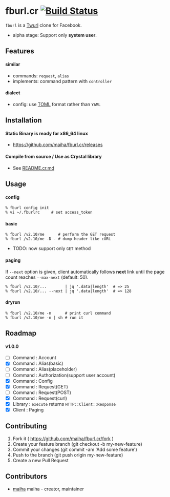 # fburl.cr [![Build Status](https://travis-ci.org/maiha/fburl.cr.svg?branch=master)](https://travis-ci.org/maiha/fburl.cr)

`fburl` is a [Twurl](https://github.com/twitter/twurl) clone for Facebook.

- alpha stage: Support only **system user**.

## Features
#### similar
- commands: `request`, `alias`
- implements: command pattern with `controller`

#### dialect
- config: use [TOML](https://github.com/toml-lang/toml) format rather than `YAML`

## Installation

#### Static Binary is ready for x86_64 linux
- https://github.com/maiha/fburl.cr/releases

#### Compile from source / Use as Crystal library
- See [README.cr.md](./README.cr.md)

## Usage

#### config

```shell
% fburl config init
% vi ~/.fburlrc     # set access_token
```

#### basic

```shell
% fburl /v2.10/me      # perform the GET request
% fburl /v2.10/me -D - # dump header like cURL
```

- TODO: now support only `GET` method

#### paging

If `--next` option is given, client automatically follows **next** link
until the page count reaches `--max-next` (default: 50).

```shell
% fburl /v2.10/...        | jq '.data|length'  # => 25
% fburl /v2.10/... --next | jq '.data|length'  # => 128
```

#### dryrun

```shell
% fburl /v2.10/me -n      # print curl command 
% fburl /v2.10/me -n | sh # run it
```

## Roadmap

#### v1.0.0

- [ ] Command : Account
- [x] Command : Alias(basic)
- [ ] Command : Alias(placeholder)
- [ ] Command : Authorization(support user account)
- [x] Command : Config
- [x] Command : Request(GET)
- [ ] Command : Request(POST)
- [x] Command : Request(curl)
- [x] Library : `execute` returns `HTTP::Client::Response`
- [x] Client  : Paging

## Contributing

1. Fork it ( https://github.com/maiha/fburl.cr/fork )
2. Create your feature branch (git checkout -b my-new-feature)
3. Commit your changes (git commit -am 'Add some feature')
4. Push to the branch (git push origin my-new-feature)
5. Create a new Pull Request

## Contributors

- [maiha](https://github.com/maiha) maiha - creator, maintainer
